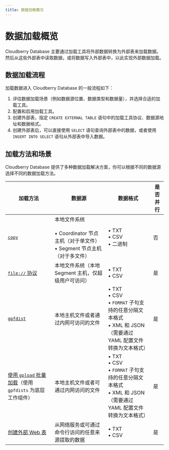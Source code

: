 ```yaml
---
title: 数据加载概况
---
```


# 数据加载概览

Cloudberry Database 主要通过加载工具将外部数据转换为外部表来加载数据。然后从这些外部表中读取数据，或将数据写入外部表中，以此实现外部数据加载。

## 数据加载流程

加载数据进入 Cloudberry Database 的一般流程如下：

1. 评估数据加载场景（例如数据源位置、数据类型和数据量），并选择合适的加载工具。
2. 配置和启用加载工具。
3. 创建外部表，指定 `CREATE EXTERNAL TABLE` 语句中的加载工具协议、数据源地址和数据格式。
4. 创建外部表后，可以直接使用 `SELECT` 语句查询外部表中的数据，或者使用 `INSERT INTO SELECT` 语句从外部表中导入数据。

## 加载方法和场景

Cloudberry Database 提供了多种数据加载解决方案，你可以根据不同的数据源选择不同的数据加载方法。

| 加载方法              | 数据源                                                 | 数据格式                                                  | 是否并行 |
| -------------------------- | ----------------------------------------------------------- | ------------------------------------------------------------ | -------- |
| [`copy`](/i18n/zh/docusaurus-plugin-content-docs/current/data-loading/load-data-using-copy.md)                     | 本地文件系统<br /><br />• Coordinator 节点主机（对于单文件）<br />• Segment 节点主机（对于多文件） | • TXT<br />• CSV<br />• 二进制                                             | 否       |
| [`file://` 协议](/i18n/zh/docusaurus-plugin-content-docs/current/data-loading/load-data-using-file-protocol.md)         | 本地文件系统（本地 Segment 主机，仅超级用户可访问） | • TXT<br />• CSV                                             | 是      |
| [`gpfdist`](/i18n/zh/docusaurus-plugin-content-docs/current/data-loading/load-data-using-gpfdist.md)    |  本地主机文件或者通过内网可访问的文件  | • TXT<br />• CSV<br />• `FORMAT` 子句支持的任意分隔文本格式<br />• XML 和 JSON（需要通过 YAML 配置文件转换为文本格式） | 是     |               |
| [使用 `gpload` 批量加载](/i18n/zh/docusaurus-plugin-content-docs/current/data-loading/load-data-using-gpload.md)（使用 `gpfdists` 为底层工作组件） |  本地主机文件或者可通过内网访问的文件  | • TXT<br />• CSV<br />• `FORMAT` 子句支持的任意分隔文本格式<br />• XML 和 JSON（需要通过 YAML 配置文件转换为文本格式） | 是      |
| [创建外部 Web 表](/i18n/zh/docusaurus-plugin-content-docs/current/data-loading/load-data-from-web-services.md)         | 从网络服务或可通过命令行访问的任意来源提取的数据 | • TXT<br />• CSV                                             | 是      |